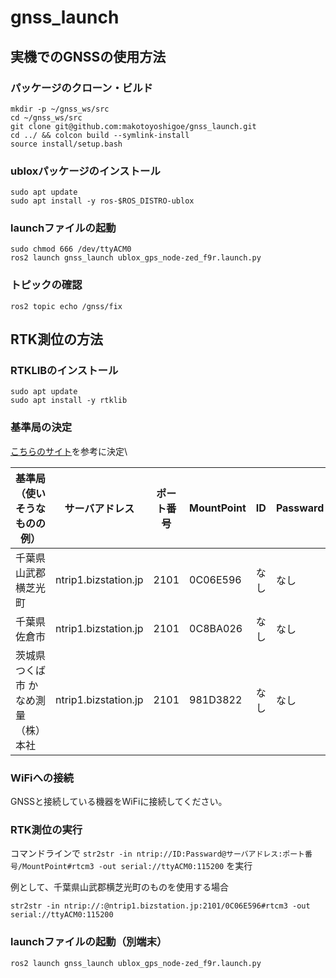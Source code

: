 # gnss_launch

## 実機でのGNSSの使用方法
### パッケージのクローン・ビルド
```
mkdir -p ~/gnss_ws/src
cd ~/gnss_ws/src
git clone git@github.com:makotoyoshigoe/gnss_launch.git
cd ../ && colcon build --symlink-install
source install/setup.bash
```
### ubloxパッケージのインストール
```
sudo apt update
sudo apt install -y ros-$ROS_DISTRO-ublox
```
### launchファイルの起動
```
sudo chmod 666 /dev/ttyACM0
ros2 launch gnss_launch ublox_gps_node-zed_f9r.launch.py
```

### トピックの確認
```
ros2 topic echo /gnss/fix
```

## RTK測位の方法
### RTKLIBのインストール
```
sudo apt update
sudo apt install -y rtklib
```
### 基準局の決定
[こちらのサイト](https://rtk.silentsystem.jp/)を参考に決定\

|基準局（使いそうなものの例）| サーバアドレス | ポート番号 | MountPoint | ID | Passward | 
|--| -- | -- | -- | -- | -- |
| 千葉県山武郡横芝光町 | ntrip1.bizstation.jp | 2101 | 0C06E596 | なし | なし |
| 千葉県佐倉市 | ntrip1.bizstation.jp | 2101 | 0C8BA026 | なし | なし |
| 茨城県つくば市 かなめ測量（株）本社 | ntrip1.bizstation.jp | 2101 | 981D3822 | なし | なし |

### WiFiへの接続
GNSSと接続している機器をWiFiに接続してください。

### RTK測位の実行
コマンドラインで
```str2str -in ntrip://ID:Passward@サーバアドレス:ポート番号/MountPoint#rtcm3 -out serial://ttyACM0:115200```
を実行

例として、千葉県山武郡横芝光町のものを使用する場合
```
str2str -in ntrip://:@ntrip1.bizstation.jp:2101/0C06E596#rtcm3 -out serial://ttyACM0:115200
```

### launchファイルの起動（別端末）
```
ros2 launch gnss_launch ublox_gps_node-zed_f9r.launch.py
```
